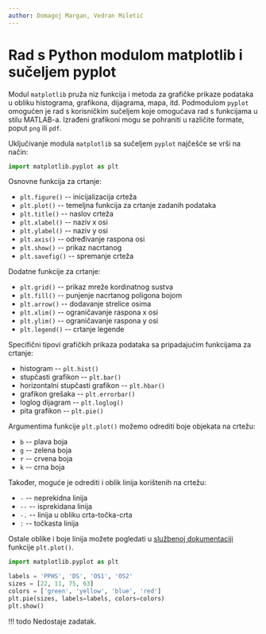 ```yaml
---
author: Domagoj Margan, Vedran Miletić
---
```


# Rad s Python modulom matplotlib i sučeljem pyplot

Modul `matplotlib` pruža niz funkcija i metoda za grafičke prikaze podataka u obliku histograma, grafikona, dijagrama, mapa, itd. Podmodulom `pyplot` omogućen je rad s korisničkim sučeljem koje omogućava rad s funkcijama u stilu MATLAB-a. Izrađeni grafikoni mogu se pohraniti u različite formate, poput `png` ili `pdf`.

Uključivanje modula `matplotlib` sa sučeljem `pyplot` najčešće se vrši na način:

``` python
import matplotlib.pyplot as plt
```

Osnovne funkcija za crtanje:

- `plt.figure()` -- inicijalizacija crteža
- `plt.plot()` -- temeljna funkcija za crtanje zadanih podataka
- `plt.title()` -- naslov crteža
- `plt.xlabel()` -- naziv x osi
- `plt.ylabel()` -- naziv y osi
- `plt.axis()` -- određivanje raspona osi
- `plt.show()` -- prikaz nacrtanog
- `plt.savefig()` -- spremanje crteža

Dodatne funkcije za crtanje:

- `plt.grid()` -- prikaz mreže kordinatnog sustva
- `plt.fill()` -- punjenje nacrtanog poligona bojom
- `plt.arrow()` -- dodavanje strelice osima
- `plt.xlim()` -- ograničavanje raspona x osi
- `plt.ylim()` -- ograničavanje raspona y osi
- `plt.legend()` -- crtanje legende

Specifični tipovi grafičkih prikaza podataka sa pripadajućim funkcijama za crtanje:

- histogram -- `plt.hist()`
- stupčasti grafikon -- `plt.bar()`
- horizontalni stupčasti grafikon -- `plt.hbar()`
- grafikon grešaka -- `plt.errorbar()`
- loglog dijagram -- `plt.loglog()`
- pita grafikon -- `plt.pie()`

Argumentima funkcije `plt.plot()` možemo odrediti boje objekata na crtežu:

- `b` -- plava boja
- `g` -- zelena boja
- `r` -- crvena boja
- `k` -- crna boja

Također, moguće je odrediti i oblik linija korištenih na crtežu:

- `-` -- neprekidna linija
- `--` -- isprekidana linija
- `-.` -- linija u obliku crta-točka-crta
- `:` -- točkasta linija

Ostale oblike i boje linija možete pogledati u [službenoj dokumentaciji](https://matplotlib.org/stable/api/_as_gen/matplotlib.pyplot.plot.html) funkcije `plt.plot()`.

``` python
import matplotlib.pyplot as plt

labels = 'PPHS', 'DS', 'OS1', 'OS2'
sizes = [22, 11, 75, 63]
colors = ['green', 'yellow', 'blue', 'red']
plt.pie(sizes, labels=labels, colors=colors)
plt.show()
```

!!! todo
    Nedostaje zadatak.
